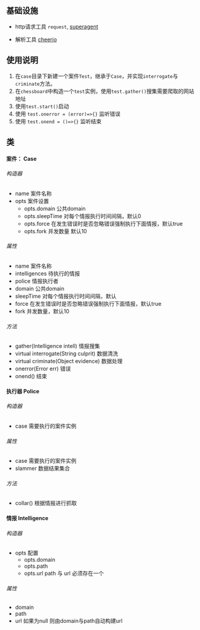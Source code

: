 ## 基础设施

* http请求工具 `request`, [superagent](https://github.com/visionmedia/superagent)

* 解析工具 [cheerio](https://github.com/cheeriojs/cheerio)

## 使用说明

1. 在`case`目录下新建一个案件`Test`，继承于`Case`，并实现`interrogate`与`criminate`方法。
2. 在`chessboard`中构造一个`test`实例，使用`test.gather()`搜集需要爬取的网站地址
3. 使用`test.start()`启动
4. 使用 `test.onerror = (error)=>{}` 监听错误
5. 使用 `test.onend = ()=>{}` 监听结束

## 类

#### 案件： Case

###### 构造器

*   name 案件名称
*   opts 案件设置
    -   opts.domain 公共domain
    -   opts.sleepTime 对每个情报执行时间间隔，默认0
    -   opts.force 在发生错误时是否忽略错误强制执行下面情报，默认true
    -   opts.fork 并发数量 默认10
    
###### 属性

*   name 案件名称
*   intelligences 待执行的情报
*   police 情报执行者
*   domain 公共domain
*   sleepTime 对每个情报执行时间间隔，默认
*   force 在发生错误时是否忽略错误强制执行下面情报，默认true
*   fork 并发数量，默认10

###### 方法

*   gather(Intelligence intell) 情报搜集
*   virtual interrogate(String culprit) 数据清洗 
*   virtual criminate(Object evidence) 数据处理 
*   onerror(Error err) 错误
*   onend() 结束

#### 执行器 Police

###### 构造器

*   case 需要执行的案件实例

###### 属性

*   case 需要执行的案件实例
*   slammer 数据结果集合

###### 方法

*   collar() 根据情报进行抓取

#### 情报 Intelligence

###### 构造器

*   opts 配置
    -   opts.domain
    -   opts.path
    -   opts.url path 与 url 必须存在一个

###### 属性

*   domain 
*   path
*   url 如果为null 则由domain与path自动构建url
